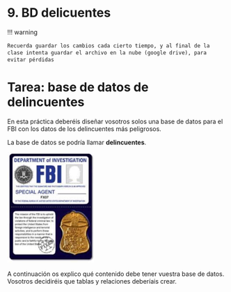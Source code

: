 # 9. BD delicuentes


!!! warning

    Recuerda guardar los cambios cada cierto tiempo, y al final de la clase intenta guardar el archivo en la nube (google drive), para evitar pérdidas

# Tarea: base de datos de delincuentes

En esta práctica deberéis diseñar vosotros solos una base de datos para el FBI con los datos de los delincuentes más peligrosos.

La base de datos se podría llamar **delincuentes**.

![](img/2022-12-01-09-16-47.png)

A continuación os explico qué contenido debe tener vuestra base de datos. Vosotros decidiréis que tablas y relaciones deberíais crear.
